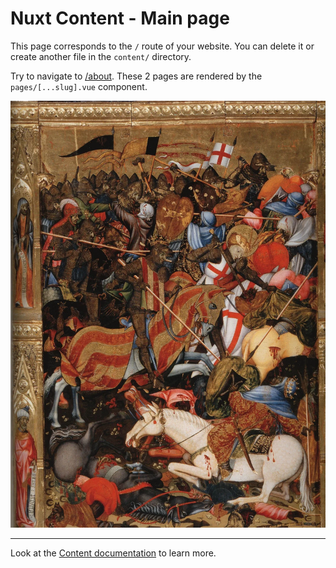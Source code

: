 # Nuxt Content - Main page

This page corresponds to the `/` route of your website. You can delete it or create another file in the `content/` directory.

Try to navigate to [/about](/about). These 2 pages are rendered by the `pages/[...slug].vue` component.

![t6lvo7qhd6461.webp](/t6lvo7qhd6461.webp)

---

Look at the [Content documentation](https://content.nuxtjs.org/) to learn more.
